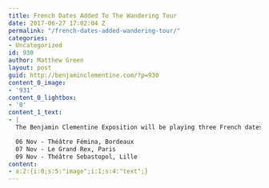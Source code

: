 ```yaml
---
title: French Dates Added To The Wandering Tour
date: 2017-06-27 17:02:04 Z
permalink: "/french-dates-added-wandering-tour/"
categories:
- Uncategorized
id: 930
author: Matthew Green
layout: post
guid: http://benjaminclementine.com/?p=930
content_0_image:
- '931'
content_0_lightbox:
- '0'
content_1_text:
- |
  The Benjamin Clementine Exposition will be playing three French dates this November and tickets are available for presale now. All dates and tickets for The Wandering Tour can be found <a href="http://benjaminclementine.com/performance">HERE</a>.

  06 Nov - Théâtre Fémina, Bordeaux
  07 Nov - Le Grand Rex, Paris
  09 Nov - Théâtre Sebastopol, Lille
content:
- a:2:{i:0;s:5:"image";i:1;s:4:"text";}
---
```


